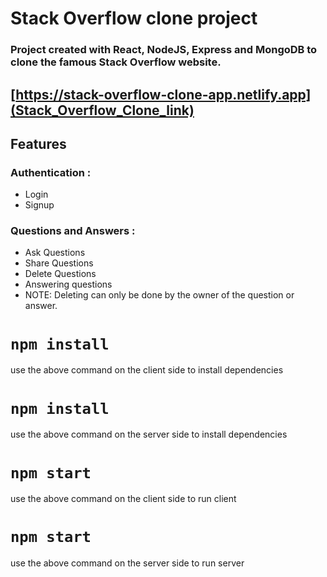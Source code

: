 # Stack Overflow clone project

### Project created with React, NodeJS, Express and MongoDB to clone the famous Stack Overflow website.

## [https://stack-overflow-clone-app.netlify.app](Stack_Overflow_Clone_link)

## Features 
### Authentication :
- Login
- Signup

### Questions and Answers :
- Ask Questions
- Share Questions
- Delete Questions
- Answering questions
- NOTE: Deleting can only be done by the owner of the question or answer.


# `npm install`
use the above command on the client side to install dependencies

# `npm install`
use the above command on the server side to install dependencies

# `npm start`
use the above command on the client side to run client

# `npm start`
use the above command on the server side to run server
